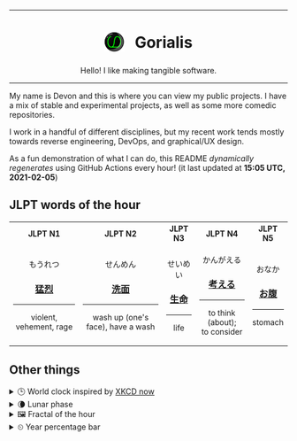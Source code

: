 ***

<h1 align="center">
<sub>
    <img src="readme/resources/avatar.png" height="36">
</sub>
&nbsp;
Gorialis
</h1>
<p align="center">
Hello! I like making tangible software.
</p>

***

My name is Devon and this is where you can view my public projects. I have a mix of stable and experimental projects, as well as some more comedic repositories.

I work in a handful of different disciplines, but my recent work tends mostly towards reverse engineering, DevOps, and graphical/UX design.

As a fun demonstration of what I can do, this README *dynamically regenerates* using GitHub Actions every hour! (it last updated at **15:05 UTC, 2021-02-05**)

<h2>JLPT words of the hour</h2>
<table>
    <tr>
        <th>JLPT N1</th>
        <th>JLPT N2</th>
        <th>JLPT N3</th>
        <th>JLPT N4</th>
        <th>JLPT N5</th>
    </tr>
    <tr>
        <td>
            <p align="center">もうれつ</p>
            <h3 align="center"><b><a href="https://jisho.org/search/%E7%8C%9B%E7%83%88">猛烈</a></b></h3>
            <hr>
            <p align="center">violent,<wbr> vehement,<wbr> rage</p>
        </td>
        <td>
            <p align="center">せんめん</p>
            <h3 align="center"><b><a href="https://jisho.org/search/%E6%B4%97%E9%9D%A2">洗面</a></b></h3>
            <hr>
            <p align="center">wash up (one's face),<wbr> have a wash</p>
        </td>
        <td>
            <p align="center">せいめい</p>
            <h3 align="center"><b><a href="https://jisho.org/search/%E7%94%9F%E5%91%BD">生命</a></b></h3>
            <hr>
            <p align="center">life</p>
        </td>
        <td>
            <p align="center">かんがえる</p>
            <h3 align="center"><b><a href="https://jisho.org/search/%E8%80%83%E3%81%88%E3%82%8B">考える</a></b></h3>
            <hr>
            <p align="center">to think (about);<br> to consider</p>
        </td>
        <td>
            <p align="center">おなか</p>
            <h3 align="center"><b><a href="https://jisho.org/search/%E3%81%8A%E8%85%B9">お腹</a></b></h3>
            <hr>
            <p align="center">stomach</p>
        </td>
    </tr>
</table>

<h2>Other things</h2>
<details>
<summary>🕒  World clock inspired by <a href="https://xkcd.com/now">XKCD now</a></summary>

> <img src="generated/now.png" width="512">

</details>
<details>
<summary>🌘 Lunar phase</summary>

The moon is approximately 81.35% through its phase (Waning Crescent).

</details>
<details>
<summary>&#x1f5bc; Fractal of the hour</summary>

> <img src="generated/fractal.png" width="512">

</details>
<details>
<summary>&#x23f2; Year percentage bar</summary>
<pre><code>2021 [█▁▁▁▁▁▁▁▁▁▁▁▁▁▁▁▁▁▁▁] 9.76%</code></pre>
</details>

